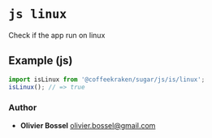 


<!-- @namespace    sugar.js.is -->
<!-- @name    linux -->

# ```js linux ```


Check if the app run on linux



## Example (js)

```js
import isLinux from '@coffeekraken/sugar/js/is/linux';
isLinux(); // => true
```


### Author
- **Olivier Bossel** <a href="mailto:olivier.bossel@gmail.com">olivier.bossel@gmail.com</a> 



